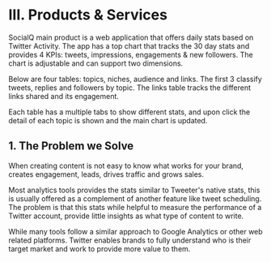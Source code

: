 # III. Products & Services

SocialQ main product is a web application that offers daily stats based on Twitter Activity.
The app has a top chart that tracks the 30 day stats and provides 4 KPIs: tweets, impressions, engagements & new followers. The chart is adjustable and can support two dimensions.

Below are four tables: topics, niches, audience and links.
The first 3 classify tweets, replies and followers by topic.
The links table tracks the different links shared and its engagement.

Each table has a multiple tabs to show different stats, and upon click the detail of each topic is shown and the main chart is updated.

## 1. The Problem we Solve

When creating content is not easy to know what works for your brand, creates engagement, leads, drives traffic and grows sales. 

Most analytics tools provides the stats similar to Tweeter's native stats, this is usually offered as a complement of another feature like tweet scheduling. The problem is that this stats while helpful to measure the performance of a Twitter account, provide little insights as what type of content to write.

While many tools follow a similar approach to Google Analytics or other web related platforms. Twitter enables brands to fully understand who is their target market and work to provide more value to them.


